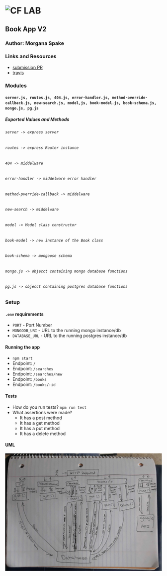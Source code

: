 ![CF](http://i.imgur.com/7v5ASc8.png) LAB  
=================================================  
  
## Book App V2  
  
### Author: Morgana Spake  
  
### Links and Resources  
* [submission PR](https://github.com/401-advanced-javascript-mspake/books-app-v2/pull/1)  
* [travis](https://www.travis-ci.com/401-advanced-javascript-mspake/books-app-v2)  
  
<!-- #### Documentation
* [api docs](http://xyz.com) (API servers)
* [jsdoc](http://xyz.com) (Server assignments)
* [styleguide](http://xyz.com) (React assignments) -->
  
### Modules  
#### `server.js, routes.js, 404.js, error-handler.js, method-override-callback.js, new-search.js, model,js, book-model.js, book-schema.js, mongo.js, pg.js`  
  
##### Exported Values and Methods  
  
###### `server -> express server`  
###### `routes -> express Router instance`   
###### `404 -> middelware`  
###### `error-handler -> middelware error handler`  
###### `method-pverride-callback -> middelware`  
###### `new-search -> middelware`  
###### `model -> Model class constructor`  
###### `book-model -> new instance of the Book class`  
###### `book-schema -> mongoose schema`  
###### `mongo.js -> objecct containing mongo database functions`  
###### `pg.js -> objecct containing postgres database functions`  

### Setup  
#### `.env` requirements  
* `PORT` - Port Number  
* `MONGODB_URI` - URL to the running mongo instance/db  
* `DATABASE_URL` - URL to the running postgres instance/db  
  
#### Running the app  
* `npm start`  
* Endpoint: `/`  
* Endpoint: `/searches`  
* Endpoint: `/searches/new`    
* Endpoint: `/books`  
* Endpoint: `/books/:id`  
   
#### Tests  
* How do you run tests?  `npm run test`  
* What assertions were made?  
  - It has a post method  
  - It has a get method  
  - It has a put method  
  - It has a delete method  
  
#### UML   
![uml](https://github.com/401-advanced-javascript-mspake/books-app-v2/blob/refactoring/assets/uml.jpg)